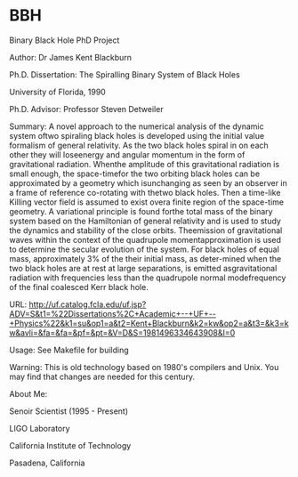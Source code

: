 # BBH
Binary Black Hole PhD Project

Author: Dr James Kent Blackburn

Ph.D. Dissertation: The Spiralling Binary System of Black Holes

University of Florida, 1990

Ph.D. Advisor: Professor Steven Detweiler

Summary:  A novel approach to the numerical analysis of the dynamic system oftwo spiraling black holes is developed using the initial value formalism of general relativity. As the two black holes spiral in on each other they will loseenergy and angular momentum in the form of gravitational radiation. Whenthe amplitude of this gravitational radiation is small enough, the space-timefor the two orbiting black holes can be approximated by a geometry which isunchanging as seen by an observer in a frame of reference co-rotating with thetwo black holes. Then a time-like Killing vector field is assumed to exist overa finite region of the space-time geometry. A variational principle is found forthe total mass of the binary system based on the Hamiltonian of general relativity and is used to study the dynamics and stability of the close orbits. Theemission of gravitational waves within the context of the quadrupole momentapproximation is used to determine the secular evolution of the system. For black holes of equal mass, approximately 3% of the their initial mass, as deter-mined when the two black holes are at rest at large separations, is emitted asgravitational radiation with frequencies less than the quadrupole normal modefrequency of the final coalesced Kerr black hole.

URL: http://uf.catalog.fcla.edu/uf.jsp?ADV=S&t1=%22Dissertations%2C+Academic+--+UF+--+Physics%22&k1=su&op1=a&t2=Kent+Blackburn&k2=kw&op2=a&t3=&k3=kw&avli=&fa=&fa=&pf=&pt=&V=D&S=1981496334643908&I=0

Usage: See Makefile for building

Warning: This is old technology based on 1980's compilers and Unix. You may find that changes are needed for this century.

About Me:

Senoir Scientist (1995 - Present)

LIGO Laboratory

California Institute of Technology

Pasadena, California

